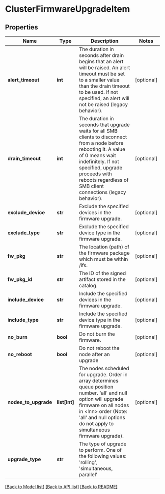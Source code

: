 # ClusterFirmwareUpgradeItem

## Properties
Name | Type | Description | Notes
------------ | ------------- | ------------- | -------------
**alert_timeout** | **int** | The duration in seconds after drain begins that an alert will be raised. An alert timeout must be set to a smaller value than the drain timeout to be used. If not specified, an alert will not be raised (legacy behavior). | [optional] 
**drain_timeout** | **int** | The duration in seconds that upgrade waits for all SMB clients to disconnect from a node before rebooting it. A value of 0 means wait indefinitely. If not specified, upgrade proceeds with reboots regardless of SMB client connections (legacy behavior). | [optional] 
**exclude_device** | **str** | Exclude the specified devices in the firmware upgrade. | [optional] 
**exclude_type** | **str** | Exclude the specified device type in the firmware upgrade. | [optional] 
**fw_pkg** | **str** | The location (path) of the firmware package which must be within /ifs. | [optional] 
**fw_pkg_id** | **str** | The ID of the signed artifact stored in the catalog. | [optional] 
**include_device** | **str** | Include the specified devices in the firmware upgrade. | [optional] 
**include_type** | **str** | Include the specified device type in the firmware upgrade. | [optional] 
**no_burn** | **bool** | Do not burn the firmware. | [optional] 
**no_reboot** | **bool** | Do not reboot the node after an upgrade | [optional] 
**nodes_to_upgrade** | **list[int]** | The nodes scheduled for upgrade. Order in array determines queue position number. &#39;all&#39; and null option will upgrade firmware on all nodes in &lt;lnn&gt; order (Note: &#39;all&#39; and null options do not apply to simultaneous firmware upgrade). | [optional] 
**upgrade_type** | **str** | The type of upgrade to perform. One of the following values: &#39;rolling&#39;, &#39;simultaneous, parallel&#39; | 

[[Back to Model list]](../README.md#documentation-for-models) [[Back to API list]](../README.md#documentation-for-api-endpoints) [[Back to README]](../README.md)



